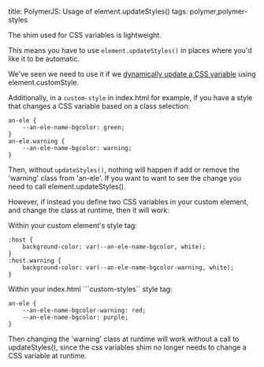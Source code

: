 title: PolymerJS: Usage of element.updateStyles()
tags: polymer,polymer-styles

The shim used for CSS variables is lightweight. 

This means you have to use ```element.updateStyles()``` in places where you'd like it to be automatic.

We've seen we need to use it if we [dynamically update a CSS variable](http://blog.denevell.org/polymer-dynamically-change-css-style.html) using element.customStyle.

Additionally, in a ```custom-style``` in index.html for example, if you have a style that changes a CSS variable based on a class selection:

    an-ele {
        --an-ele-name-bgcolor: green;
    }
    an-ele.warning {
        --an-ele-name-bgcolor: warning;
    }

Then, without ```updateStyles()```, nothing will happen if add or remove the 'warning' class from 'an-ele'. If you want to want to see the change you need to call element.updateStyles().

However, if instead you define two CSS variables in your custom element, and change the class at runtime, then it will work:

Within your custom element's style tag:

    :host {     
        background-color: var(--an-ele-name-bgcolor, white);
    }
    :host.warning { 
        background-color: var(--an-ele-name-bgcolor-warning, white);
    }

Within your index.html ```custom-styles`` style tag:

    an-ele {
        --an-ele-name-bgcolor-warning: red;
        --an-ele-name-bgcolor: purple;
    }


Then changing the 'warning' class at runtime will work without a call to updateStyles(), since the css variables shim no longer needs to change a CSS variable at runtime.
